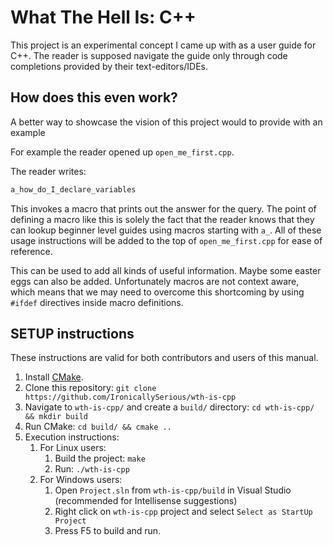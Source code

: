 # What The Hell Is: C++

This project is an experimental concept I came up with as a user guide for C++.
The reader is supposed navigate the guide only through code completions provided by their text-editors/IDEs.

## How does this even work?
A better way to showcase the vision of this project would to provide with an example

For example the reader opened up `open_me_first.cpp`.

The reader writes:
```cpp
a_how_do_I_declare_variables
```
This invokes a macro that prints out the answer for the query.
The point of defining a macro like this is solely the fact that the reader knows that they can lookup beginner level guides using macros starting with `a_`.
All of these usage instructions will be added to the top of `open_me_first.cpp` for ease of reference.

This can be used to add all kinds of useful information. Maybe some easter eggs can also be added.
Unfortunately macros are not context aware, which means that we may need to overcome this shortcoming by using `#ifdef` directives inside macro definitions.

## SETUP instructions
These instructions are valid for both contributors and users of this manual.
1. Install [CMake](https://cmake.org/).
2. Clone this repository: `git clone https://github.com/IronicallySerious/wth-is-cpp`
3. Navigate to `wth-is-cpp/` and create a `build/` directory: `cd wth-is-cpp/ && mkdir build`
4. Run CMake: `cd build/ && cmake ..`
5. Execution instructions:
	1. For Linux users:
		1. Build the project: `make`
		2. Run: `./wth-is-cpp`
	2. For Windows users:
		1. Open `Project.sln` from `wth-is-cpp/build` in Visual Studio (recommended for Intellisense suggestions)
		2. Right click on `wth-is-cpp` project and select `Select as StartUp Project`
		3. Press F5 to build and run.
